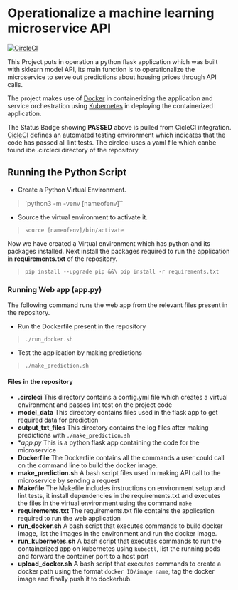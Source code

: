 
# Operationalize a machine learning microservice API

[![CircleCI](https://dl.circleci.com/status-badge/img/gh/Martins-Ops/MLOps-Project/tree/main.svg?style=svg)](https://dl.circleci.com/status-badge/redirect/gh/Martins-Ops/MLOps-Project/tree/main)

This Project puts in operation a python flask application which was built with sklearn model API, its main function is to operationalize the microservice to serve out predictions about housing prices through API calls.

The project makes use of [Docker](https://www.docker.com) in containerizing the application and service orchestration using [Kubernetes](https://kubernetes.io) in deploying the containerized application.

The Status Badge showing **PASSED** above is pulled from CicleCI integration.
[CicleCI](https://circleci.com) defines an automated testing environment which indicates that the code has passed all lint tests. The circleci uses a yaml file which canbe found ibe .circleci directory of the repository

## Running the Python Script

- Create a Python Virtual Environment.
> `python3 -m -venv [nameofenv]``
- Source the virtual environment to activate it.
> `source [nameofenv]/bin/activate`

Now we have  created a Virtual environment which has python and its packages installed.
Next install the packages required to run the application in **requirements.txt** of the repository.
> `pip install --upgrade pip &&\ pip install -r requirements.txt`

### Running Web app (app.py)

The following command runs the web app from the relevant files present in the repository.
- Run the Dockerfile present in the repository
> `./run_docker.sh`
- Test the application by making predictions
> `./make_prediction.sh`

#### Files in the repository

- **.circleci**
This directory contains a config.yml file which creates a virtual environment and passes lint test on the project code
- **model_data**
This directory contains files used in the flask app to get required data for prediction
- **output_txt_files**
This directory contains the log files after making predictions with `./make_prediction.sh`
- **app.py*
This is a python flask app containing the code for the microservice
- **Dockerfile**
The Dockerfile contains all the commands a user could call on the command line to build the docker image.
- **make_prediction.sh**
A bash script files used in making API call to the microservice by sending a request
- **Makefile**
The Makefile includes instructions on environment setup and lint tests, it install dependencies in the requirements.txt and executes the files in the virtual environment using the command `make`
- **requirements.txt**
The requirements.txt file contains the application required to run the web application
- **run_docker.sh**
A bash script that executes commands to build docker image, list the images in the environment and run the docker image.
- **run_kubernetes.sh**
A bash script that executes commands to run the containerized app on kubernetes using `kubectl`, list the running pods and forward the container port to a host port
- **upload_docker.sh** 
A bash script that executes commands to create a docker path using the format `docker ID/image name`, tag the docker image and finally push it to dockerhub.
